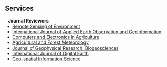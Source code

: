 ## Services

<h4 style="margin:0 10px 0;">Journal Reviewers</h4>

<ul style="margin:0 0 20px;">
  <li><a href="https://www.sciencedirect.com/journal/remote-sensing-of-environment"><autocolor>Remote Sensing of Environment</autocolor></a></li>
  <li><a href="https://www.sciencedirect.com/journal/international-journal-of-applied-earth-observation-and-geoinformation"><autocolor>International Journal of Applied Earth Observation and Geoinformation</autocolor></a></li>
  <li><a href="https://www.sciencedirect.com/journal/computers-and-electronics-in-agriculture"><autocolor>Computers and Electronics in Agriculture</autocolor></a></li>
  <li><a href="https://www.sciencedirect.com/journal/agricultural-and-forest-meteorology"><autocolor>Agricultural and Forest Meteorology</autocolor></a></li>
  <li><a href="https://agupubs.onlinelibrary.wiley.com/journal/21698961"><autocolor>Journal of Geophysical Research: Biogeosciences</autocolor></a></li>
  <li><a href="https://www.tandfonline.com/journals/tjde20"><autocolor>International Journal of Digital Earth</autocolor></a></li>
  <li><a href="https://www.tandfonline.com/journals/tgsi20"><autocolor>Geo-spatial Information Science</autocolor></a></li>
</ul>
